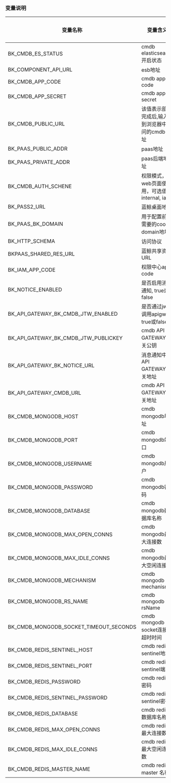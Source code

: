 ### 变量说明
| 变量名称                                   | 变量含义                            | 可直接设置成的变量值  |
|----------------------------------------|---------------------------------|-------------|
| BK_CMDB_ES_STATUS                      | cmdb elasticsearch开启状态          | "off"       |
| BK_COMPONENT_API_URL                   | esb地址                           |             |
| BK_CMDB_APP_CODE                       | cmdb app code                   |             |
| BK_CMDB_APP_SECRET                     | cmdb app secret                 |             |
| BK_CMDB_PUBLIC_URL                     | 该值表示部署完成后,输入到浏览器中访问的cmdb 网址     |
| BK_PAAS_PUBLIC_ADDR                    | paas地址                          |             |
| BK_PAAS_PRIVATE_ADDR                   | paas后端地址                        |             |
| BK_CMDB_AUTH_SCHENE                    | 权限模式，web页面使用，可选值: internal, iam | iam         |
| BK_PASS2_URL                           | 蓝鲸桌面地址                          |             |
| BK_PAAS_BK_DOMAIN                      | 用于配置前端需要的cookie domain地址        |             |
| BK_HTTP_SCHEMA                         | 访问协议                            |             |
| BKPAAS_SHARED_RES_URL                  | 蓝鲸共享资源URL                       |             |
| BK_IAM_APP_CODE                        | 权限中心app code                    |             |
| BK_NOTICE_ENABLED                      | 是否启用消息通知, true或false            |             |
| BK_API_GATEWAY_BK_CMDB_JTW_ENABLED     | 是否通过jwt调用apigw, true或false      | true        |
| BK_API_GATEWAY_BK_CMDB_JTW_PUBLICKEY   | cmdb API GATEWAY网关公钥            |             |
| BK_API_GATEWAY_BK_NOTICE_URL           | 消息通知中心API GATEWAY网关地址           |             |
| BK_API_GATEWAY_CMDB_URL                | cmdb API GATEWAY网关地址            |             |
| BK_CMDB_MONGODB_HOST                   | cmdb mongodb地址                  |             |
| BK_CMDB_MONGODB_PORT                   | cmdb mongodb端口                  |             |
| BK_CMDB_MONGODB_USERNAME               | cmdb mongodb用户                  |             |
| BK_CMDB_MONGODB_PASSWORD               | cmdb mongodb密码                  |             |
| BK_CMDB_MONGODB_DATABASE               | cmdb mongodb数据库名称               | cmdb        |
| BK_CMDB_MONGODB_MAX_OPEN_CONNS         | cmdb mongodb最大连接数               | 3000        |
| BK_CMDB_MONGODB_MAX_IDLE_CONNS         | cmdb mongodb最大空闲连接数             | 100         |
| BK_CMDB_MONGODB_MECHANISM              | cmdb mongodb mechanism          | SCRAM-SHA-1 |
| BK_CMDB_MONGODB_RS_NAME                | cmdb mongodb  rsName            | rs0         |
| BK_CMDB_MONGODB_SOCKET_TIMEOUT_SECONDS | cmdb mongodb socket连接的超时时间      | 10          |
| BK_CMDB_REDIS_SENTINEL_HOST            | cmdb redis sentinel地址           |             |
| BK_CMDB_REDIS_SENTINEL_PORT            | cmdb redis sentinel端口           |             |
| BK_CMDB_REDIS_PASSWORD                 | cmdb redis密码                    |             |
| BK_CMDB_REDIS_SENTINEL_PASSWORD        | cmdb redis sentinel密码           |             |
| BK_CMDB_REDIS_DATABASE                 | cmdb redis数据库名称                 | "0"         |
| BK_CMDB_REDIS_MAX_OPEN_CONNS           | cmdb redis最大连接数                 | 3000        |
| BK_CMDB_REDIS_MAX_IDLE_CONNS           | cmdb redis最大空闲连接数               | 1000        |
| BK_CMDB_REDIS_MASTER_NAME              | cmdb redis master 名称            |             |
